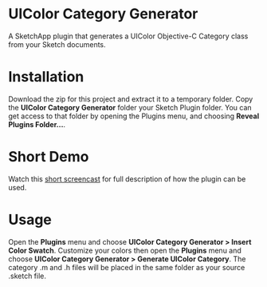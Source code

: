UIColor Category Generator
===========

A SketchApp plugin that generates a UIColor Objective-C Category class from your Sketch documents.  


Installation
=============================

Download the zip for this project and extract it to a temporary folder.  Copy the **UIColor Category Generator** folder your Sketch Plugin folder.  You can get access to that folder by opening the Plugins menu, and choosing **Reveal Plugins Folder...**. 

Short Demo
=============================
Watch this [short screencast](https://www.youtube.com/watch?v=W6oT8osPc_A) for full description of how the plugin can be used.

Usage
=============================

Open the **Plugins** menu and choose **UIColor Category Generator > Insert Color Swatch**.  Customize your colors then open the **Plugins** menu and choose **UIColor Category Generator > Generate UIColor Category**.  The category .m and .h files will be placed in the same folder as your source .sketch file.



